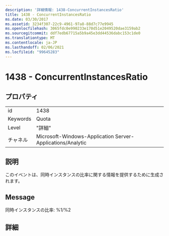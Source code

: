 ```yaml
---
description: '詳細情報: 1438-ConcurrentInstancesRatio'
title: 1438 - ConcurrentInstancesRatio
ms.date: 03/30/2017
ms.assetid: 3234f307-22c9-4961-97a8-88d7c77e9945
ms.openlocfilehash: 3065fdc0e990233e170d51e2049520dae3159ab2
ms.sourcegitcommit: ddf7edb67715a5b9a45e3dd44536dabc153c1de0
ms.translationtype: MT
ms.contentlocale: ja-JP
ms.lasthandoff: 02/06/2021
ms.locfileid: "99645283"
---
```

# <a name="1438---concurrentinstancesratio"></a>1438 - ConcurrentInstancesRatio

## <a name="properties"></a>プロパティ  
  
|||  
|-|-|  
|id|1438|  
|Keywords|Quota|  
|Level|"詳細"|  
|チャネル|Microsoft-Windows-Application Server-Applications/Analytic|  
  
## <a name="description"></a>説明  

 このイベントは、同時インスタンスの比率に関する情報を提供するために生成されます。  
  
## <a name="message"></a>Message  

 同時インスタンスの比率: %1/%2  
  
## <a name="details"></a>詳細
